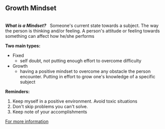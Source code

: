 ## Growth Mindset
\
***What is a Mindset?*** &nbsp; Someone's current state towards a subject. The way the person is thinking and/or feeling. A person's attitude or feeling towards something can affect how he/she performs

**Two main types:**
- Fixed
  - self doubt, not putting enough effort to overcome difficulty
- Growth
    - having a positive mindset to overcome any obstacle the person encounter. Putting in effort to grow one's knowledge of a specific subject
    
**Reminders:**
  1. Keep myself in a positive environment. Avoid toxic situations
  2. Don't skip problems you can't solve.
  3. Keep note of your accomplishments
  
  [For more information](https://www.atlassian.com/blog/inside-atlassian/growth-mindset)
